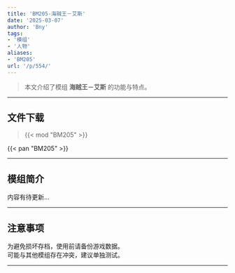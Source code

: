 ```yaml
---
title: 'BM205-海贼王－艾斯'
date: '2025-03-07'
author: 'Bny'
tags:
- '模组'
- '人物'
aliases:
- 'BM205'
url: '/p/554/'
---
```


> 本文介绍了模组 **海贼王－艾斯** 的功能与特点。

---

## 文件下载  

> {{< mod "BM205" >}}  

{{< pan "BM205" >}}  

---

## 模组简介

>  
内容有待更新...  

---

## 注意事项

>  
为避免损坏存档，使用前请备份游戏数据。  
可能与其他模组存在冲突，建议单独测试。  

---

